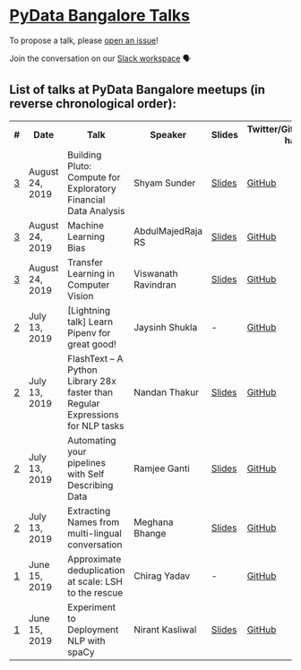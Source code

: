 # [PyData Bangalore Talks](https://www.meetup.com/pydata-bangalore/)

To propose a talk, please [open an issue](https://github.com/pydatabangalore/talks/issues/new/choose)!

Join the conversation on our [Slack workspace](https://join.slack.com/t/pydatabangalore/shared_invite/enQtNjkzMjA5MTA4MDUyLTE2OWQ4MjFkMGZhNDFjM2IxNmYwM2JkZTdjOGNhNmI5Yzg1Yzk3MTVlMTZjOTMwMWJhYzFkZDZkN2ZjNzdiNDg) :speaking_head:

## List of talks at PyData Bangalore meetups (in reverse chronological order):

<table>
  <tr>
    <th>#</th>
    <th>Date</th>
    <th>Talk</th>
    <th>Speaker</th>
    <th>Slides</th>
    <th>Twitter/GitHub/LinkedIn handle</th>
    <th>YouTube URL</th>
  </tr>
  <tr>
    <td><a href="https://www.meetup.com/pydata-bangalore/events/263814406/">3</a></td>
    <td>August 24, 2019</td>
    <td>Building Pluto: Compute for Exploratory Financial Data Analysis </td>
    <td>Shyam Sunder</td>
    <td><a href="https://github.com/shyams80/pluto/blob/master/media/Pluto.pptx">Slides</a></td>
    <td><a href="https://github.com/shyams80">GitHub</a></td>
    <td><a href="https://www.youtube.com/watch?v=_GbAoRETX0M">YouTube</a></td>
  </tr>
  <tr>
    <td><a href="https://www.meetup.com/pydata-bangalore/events/263814406/">3</a></td>
    <td>August 24, 2019</td>
    <td>Machine Learning Bias</td>
    <td>AbdulMajedRaja RS</td>
    <td><a href="https://speakerdeck.com/amrrs/machine-learning-bias">Slides</a></td>
    <td><a href="https://github.com/amrrs">GitHub</a></td>
    <td><a href="https://www.youtube.com/watch?v=-gglO3q9ppU">YouTube</a></td>
  </tr>
  <tr>
    <td><a href="https://www.meetup.com/pydata-bangalore/events/263814406/">3</a></td>
    <td>August 24, 2019</td>
    <td>Transfer Learning in Computer Vision</td>
    <td>Viswanath Ravindran</td>
    <td><a href="https://github.com/ViswanathRavindran/Transfer_Learning_Talk">Slides</a></td>
    <td><a href="https://github.com/ViswanathRavindran">GitHub</a></td>
    <td><a href="https://www.youtube.com/watch?v=VEAsoEZJfaM">YouTube</a></td>
  </tr>
  <tr>
    <td><a href="https://www.meetup.com/pydata-bangalore/events/262728799/">2</a></td>
    <td>July 13, 2019</td>
    <td>[Lightning talk] Learn Pipenv for great good!</td>
    <td>Jaysinh Shukla</td>
    <td>-</td>
    <td><a href="https://github.com/ultimatecoder">GitHub</a></td>
    <td><a href="https://www.youtube.com/watch?v=CJs3lQtSDyc">YouTube</a></td>
  </tr>
  <tr>
    <td><a href="https://www.meetup.com/pydata-bangalore/events/262728799/">2</a></td>
    <td>July 13, 2019</td>
    <td>FlashText – A Python Library 28x faster than Regular Expressions for NLP tasks</td>
    <td>Nandan Thakur</td>
    <td><a href="https://docs.google.com/presentation/d/1qv0EKUCmjcvbIMDJSfUYvmpG_nlmFznZzQOM14JEyZE/edit?usp=sharing">Slides</a></td>
    <td><a href="https://github.com/NThakur20">GitHub</a></td>
    <td><a href="https://www.youtube.com/watch?v=GMU1pTMQBDY">YouTube</a></td>
  </tr>
  <tr>
    <td><a href="https://www.meetup.com/pydata-bangalore/events/262728799/">2</a></td>
    <td>July 13, 2019</td>
    <td>Automating your pipelines with Self Describing Data</td>
    <td>Ramjee Ganti</td>
    <td><a href="https://docs.google.com/presentation/d/1R6x2K5EyQ736iTOjIS2tASGMzjhi1Q79_Io5RPlIKnU/edit?usp=sharing">Slides</a></td>
    <td><a href="https://github.com/gantir">GitHub</a></td>
    <td><a href="https://www.youtube.com/watch?v=aVmr_ISH96U">YouTube</a></td>
  </tr>
  <tr>
    <td><a href="https://www.meetup.com/pydata-bangalore/events/262728799/">2</a></td>
    <td>July 13, 2019</td>
    <td>Extracting Names from multi-lingual conversation</td>
    <td>Meghana Bhange</td>
    <td><a href="https://docs.google.com/presentation/d/1J6655pke8YM_fuXjLmWABGLcuWh5kWD6u6v9FD22si8/edit?usp=sharing">Slides</a></td>
    <td><a href="https://github.com/meghanabhange">GitHub</a></td>
    <td><a href="https://www.youtube.com/watch?v=GqFO0D9AO1o">YouTube</a></td>
  </tr>
  <tr>
    <td><a href="https://www.meetup.com/pydata-bangalore/events/261800006/">1</a></td>
    <td>June 15, 2019</td>
    <td>Approximate deduplication at scale: LSH to the rescue</td>
    <td>Chirag Yadav</td>
    <td>-</td>
    <td><a href="https://github.com/chiragyadav">GitHub</a></td>
    <td><a href="https://www.youtube.com/watch?v=SvmpfmzeEYM">YouTube</a></td>
  <tr>
    <td><a href="https://www.meetup.com/pydata-bangalore/events/261800006/">1</a></td>
    <td>June 15, 2019</td>
    <td>Experiment to Deployment NLP with spaCy</td>
    <td>Nirant Kasliwal</td>
    <td><a href="https://www.kaggle.com/nirant/hitchhiker-s-guide-to-nlp-in-spacy/">Slides</a></td>
    <td><a href="https://github.com/NirantK">GitHub</a></td>
    <td><a href="https://www.youtube.com/watch?v=QWh_ZPB0_YU">YouTube</a></td>
  </tr>
</table>
